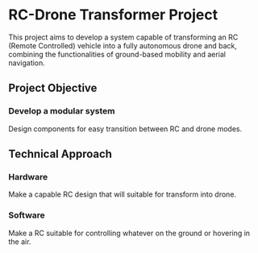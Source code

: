 # **RC-Drone Transformer Project**


This project aims to develop a system capable of transforming an RC (Remote Controlled) vehicle into a fully autonomous drone and back, combining the functionalities of ground-based mobility and aerial navigation.


## Project Objective

### Develop a modular system
    
 Design components for easy transition between RC and drone modes.


## Technical Approach

### Hardware
    
 Make a capable RC design that will suitable for transform into drone.


### Software
    
 Make a RC suitable for controlling whatever on the ground or hovering in the air.

